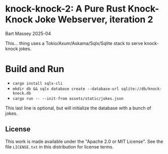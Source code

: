 # knock-knock-2: A Pure Rust Knock-Knock Joke Webserver, iteration 2
Bart Massey 2025-04

This… thing uses a Tokio/Axum/Askama/Sqlx/Sqlite stack to
serve knock-knock jokes.

# Build and Run

* `cargo install sqlx-cli`
* `mkdir db && sqlx database create --database-url sqlite://db/knock-knock.db`
* `cargo run -- --init-from assets/static/jokes.json`

This last line is optional, but will initialize the database
with a bunch of jokes.

## License

This work is made available under the "Apache 2.0 or MIT
License". See the file `LICENSE.txt` in this distribution for
license terms.

